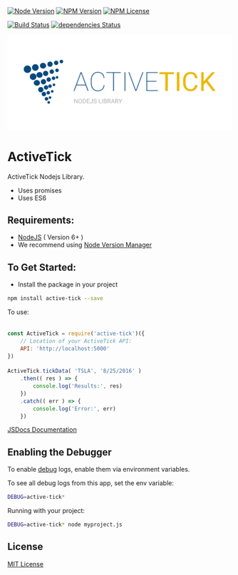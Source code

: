 [![Node Version](https://img.shields.io/node/v/active-tick.svg?maxAge=60)](https://www.npmjs.com/package/active-tick) [![NPM Version](https://img.shields.io/npm/v/active-tick.svg?maxAge=60)](https://www.npmjs.com/package/active-tick)  [![NPM License](https://img.shields.io/npm/l/active-tick.svg?maxAge=60)](https://www.npmjs.com/package/active-tick) 

[![Build Status](https://drone.stackdot.com/api/badges/stackdot/active-tick/status.svg?maxAge=60)](https://drone.stackdot.com/stackdot/active-tick) [![dependencies Status](https://img.shields.io/david/stackdot/active-tick.svg?maxAge=60)](https://david-dm.org/stackdot/active-tick)


<p align="center"><img src="assets/logo.png" /></p>


ActiveTick
===

ActiveTick Nodejs Library.
- Uses promises
- Uses ES6

Requirements:
---

- [NodeJS](https://nodejs.org/en/download/) ( Version 6+ )
 - We recommend using [Node Version Manager](https://github.com/creationix/nvm)

To Get Started:
---

- Install the package in your project

```bash
npm install active-tick --save
```

To use:
```javascript

const ActiveTick = require('active-tick')({
	// Location of your ActiveTick API:
	API: 'http://localhost:5000'
})

ActiveTick.tickData( 'TSLA', '8/25/2016' )
	.then(( res ) => {
		console.log('Results:', res)
	})
	.catch(( err ) => {
		console.log('Error:', err)
	})

```

[JSDocs Documentation](https://stackdot.github.io/active-tick/ActiveTick.html)

Enabling the Debugger
---

To enable [debug](https://github.com/visionmedia/debug) logs, enable them via environment variables.

To see all debug logs from this app, set the env variable:

```bash
DEBUG=active-tick*
```

Running with your project:

```bash
DEBUG=active-tick* node myproject.js
```












License
----

[MIT License](http://en.wikipedia.org/wiki/MIT_License)
